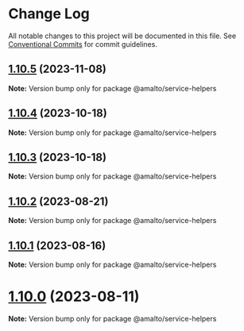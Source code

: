 # Change Log

All notable changes to this project will be documented in this file.
See [Conventional Commits](https://conventionalcommits.org) for commit guidelines.

## [1.10.5](https://github.com/amalto/platform6-ui-components/compare/@amalto/service-helpers@1.10.4...@amalto/service-helpers@1.10.5) (2023-11-08)

**Note:** Version bump only for package @amalto/service-helpers

## [1.10.4](https://github.com/amalto/platform6-ui-components/compare/@amalto/service-helpers@1.10.3...@amalto/service-helpers@1.10.4) (2023-10-18)

**Note:** Version bump only for package @amalto/service-helpers

## [1.10.3](https://github.com/amalto/platform6-ui-components/compare/@amalto/service-helpers@1.10.2...@amalto/service-helpers@1.10.3) (2023-10-18)

**Note:** Version bump only for package @amalto/service-helpers

## [1.10.2](https://github.com/amalto/platform6-ui-components/compare/@amalto/service-helpers@1.10.1...@amalto/service-helpers@1.10.2) (2023-08-21)

**Note:** Version bump only for package @amalto/service-helpers

## [1.10.1](https://github.com/amalto/platform6-ui-components/compare/@amalto/service-helpers@1.10.0...@amalto/service-helpers@1.10.1) (2023-08-16)

**Note:** Version bump only for package @amalto/service-helpers

# [1.10.0](https://github.com/amalto/platform6-ui-components/compare/@amalto/service-helpers@1.9.93...@amalto/service-helpers@1.10.0) (2023-08-11)

**Note:** Version bump only for package @amalto/service-helpers
